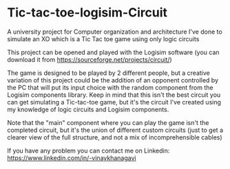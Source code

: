 # Tic-tac-toe-logisim-Circuit
A university project for Computer organization and architecture I've done to simulate an XO which is a Tic Tac toe game using only logic circuits

This project can be opened and played with the Logisim software (you can download it from https://sourceforge.net/projects/circuit/)

The game is designed to be played by 2 different people, but a creative variation of this project could be the addition of an opponent controlled by the PC that will put its input choice with the random component from the Logisim components library.
Keep in mind that this isn't the best circuit you can get simulating a Tic-tac-toe game, but it's the circuit I've created using my knowledge of logic circuits and Logisim components.

Note that the "main" component where you can play the game isn't the completed circuit, but it's the union of different custom circuits (just to get a clearer view of the full structure, and not a mix of incomprehensible cables)

If you have any problem you can contact me on Linkedin: https://www.linkedin.com/in/-vinaykhanagavi

